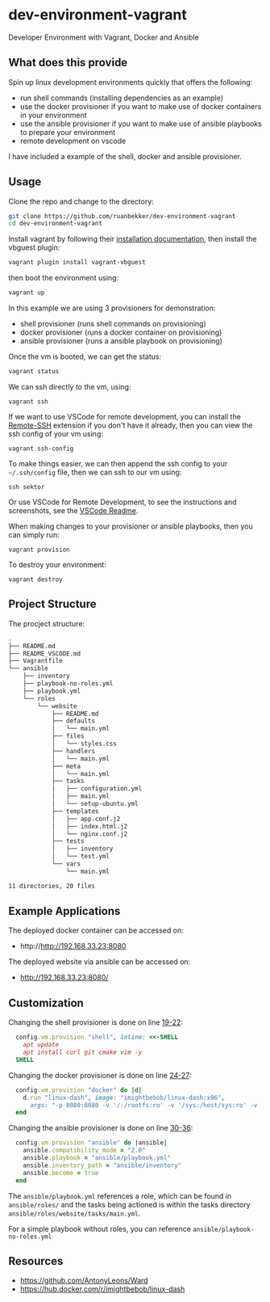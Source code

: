 # dev-environment-vagrant
Developer Environment with Vagrant, Docker and Ansible

## What does this provide

Spin up linux development environments quickly that offers the following:
- run shell commands (installing dependencies as an example)
- use the docker provisioner if you want to make use of docker containers in your environment
- use the ansible provisioner if you want to make use of ansible playbooks to prepare your environment
- remote development on vscode

I have included a example of the shell, docker and ansible provisioner.

## Usage

Clone the repo and change to the directory:

```bash
git clone https://github.com/ruanbekker/dev-environment-vagrant
cd dev-environment-vagrant
```

Install vagrant by following their [installation documentation](https://www.vagrantup.com/docs/installation), then install the vbguest plugin:

```bash
vagrant plugin install vagrant-vbguest
```

then boot the environment using:

```bash
vagrant up
```

In this example we are using 3 provisioners for demonstration:
- shell provisioner (runs shell commands on provisioning)
- docker provisioner (runs a docker container on provisioning)
- ansible provisioner (runs a ansible playbook on provisioning)

Once the vm is booted, we can get the status:

```bash
vagrant status
```

We can ssh directly to the vm, using:

```
vagrant ssh
```

If we want to use VSCode for remote development, you can install the [Remote-SSH](https://code.visualstudio.com/docs/remote/ssh) extension if you don't have it already, then you can view the ssh config of your vm using:

```
vagrant ssh-config
```

To make things easier, we can then append the ssh config to your `~/.ssh/config` file, then we can ssh to our vm using:

```
ssh sektor
```

Or use VSCode for Remote Development, to see the instructions and screenshots, see the [VSCode Readme](README_VSCODE.md).

When making changes to your provisioner or ansible playbooks, then you can simply run:

```
vagrant provision
```

To destroy your environment:

```
vagrant destroy
```

## Project Structure

The procject structure:

```bash
.
├── README.md
├── README_VSCODE.md
├── Vagrantfile
└── ansible
    ├── inventory
    ├── playbook-no-roles.yml
    ├── playbook.yml
    └── roles
        └── website
            ├── README.md
            ├── defaults
            │   └── main.yml
            ├── files
            │   └── styles.css
            ├── handlers
            │   └── main.yml
            ├── meta
            │   └── main.yml
            ├── tasks
            │   ├── configuration.yml
            │   ├── main.yml
            │   └── setup-ubuntu.yml
            ├── templates
            │   ├── app.conf.j2
            │   ├── index.html.j2
            │   └── nginx.conf.j2
            ├── tests
            │   ├── inventory
            │   └── test.yml
            └── vars
                └── main.yml

11 directories, 20 files
```

## Example Applications

The deployed docker container can be accessed on:
- http://http://192.168.33.23:8080

The deployed website via ansible can be accessed on:
- http://192.168.33.23:8080/

## Customization

Changing the shell provisioner is done on line [19-22](Vagrantfile#L19-L22):

```ruby
  config.vm.provision "shell", inline: <<-SHELL
    apt update
    apt install curl git cmake vim -y
  SHELL
```

Changing the docker provisioner is done on line [24-27](Vagrantfile#L24-L27):

```ruby
  config.vm.provision "docker" do |d|
    d.run "linux-dash", image: "imightbebob/linux-dash:x86",
      args: "-p 8080:8080 -v '/:/rootfs:ro' -v '/sys:/host/sys:ro' -v '/proc:/host/proc:ro' -v '/var/run/docker.sock:/var/run/docker.sock' --privileged"
  end
```

Changing the ansible provisioner is done on line [30-36](Vagrantfile#L30-L36):

```ruby
  config.vm.provision "ansible" do |ansible|
    ansible.compatibility_mode = "2.0"
    ansible.playbook = "ansible/playbook.yml"
    ansible.inventory_path = "ansible/inventory"
    ansible.become = true
  end
```

The `ansible/playbook.yml` references a role, which can be found in `ansible/roles/` and the tasks being actioned is within the tasks directory `ansible/roles/website/tasks/main.yml`. 

For a simple playbook without roles, you can reference `ansible/playbook-no-roles.yml`

## Resources

- https://github.com/AntonyLeons/Ward
- https://hub.docker.com/r/imightbebob/linux-dash